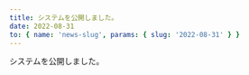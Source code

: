 ```yaml
---
title: システムを公開しました。
date: 2022-08-31
to: { name: 'news-slug', params: { slug: '2022-08-31' } }
---
```


<div>
システムを公開しました。
</div>
